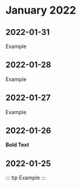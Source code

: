 # January 2022

## 2022-01-31
Example

## 2022-01-28
Example

## 2022-01-27
Example

## 2022-01-26
**Bold Text**

## 2022-01-25
::: tip
Example
:::

